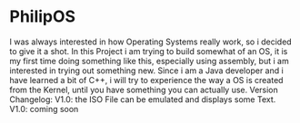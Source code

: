 # PhilipOS
I was always interested in how Operating Systems really work, so i decided to give it a shot.
In this Project i am trying to build somewhat of an OS, it is my first time doing something like this,
especially using assembly, but i am interested in trying out something new. Since i am a Java developer and i 
have learned a bit of C++, i will try to experience the way a OS is created from the Kernel, until you
have something you can actually use.
Version Changelog:
V1.0: the ISO File can be emulated and displays some Text. 
V1.0: coming soon

